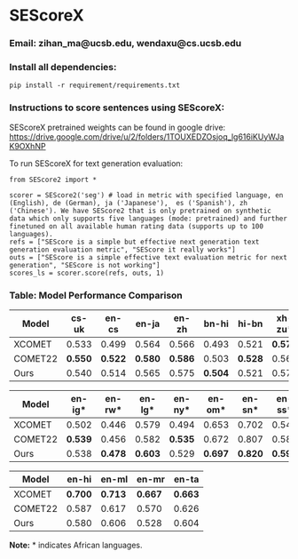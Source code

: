 <h1>SEScoreX</h1>

<h3>Email: zihan_ma@ucsb.edu, wendaxu@cs.ucsb.edu</h3>

<h3>Install all dependencies:</h3>

````
pip install -r requirement/requirements.txt
````

<h3>Instructions to score sentences using SEScoreX:</h3>

SEScoreX pretrained weights can be found in google drive: https://drive.google.com/drive/u/2/folders/1TOUXEDZOsjoq_lg616iKUyWJaK9OXhNP


To run SEScoreX for text generation evaluation:

````
from SEScore2 import *

scorer = SEScore2('seg') # load in metric with specified language, en (English), de (German), ja ('Japanese'),  es ('Spanish'), zh ('Chinese'). We have SEScore2 that is only pretrained on synthetic data which only supports five languages (mode: pretrained) and further finetuned on all available human rating data (supports up to 100 languages).
refs = ["SEScore is a simple but effective next generation text generation evaluation metric", "SEScore it really works"]
outs = ["SEScore is a simple effective text evaluation metric for next generation", "SEScore is not working"]
scores_ls = scorer.score(refs, outs, 1)
````


### Table: Model Performance Comparison

| Model   | cs-uk | en-cs | en-ja | en-zh | bn-hi | hi-bn | xh-zu* | zu-xh* | en-hr | en-uk | en-af* | en-am* | en-ha* |
|---------|-------|-------|-------|-------|-------|-------|--------|--------|-------|-------|--------|--------|--------|
| XCOMET  | 0.533 | 0.499 | 0.564 | 0.566 | 0.493 | 0.521 | **0.573** | 0.623  | 0.512 | 0.493 | **0.550** | 0.568  | 0.662  |
| COMET22 | **0.550** | **0.522** | **0.580** | **0.586** | 0.503 | **0.528** | 0.564  | 0.657  | **0.551** | **0.540** | 0.548  | 0.570  | **0.693** |
| Ours    | 0.540 | 0.514 | 0.565 | 0.575 | **0.504** | 0.521 | 0.572  | **0.658** | 0.537 | 0.524 | 0.535  | **0.570** | 0.663  |


| Model   | en-ig* | en-rw* | en-lg* | en-ny* | en-om* | en-sn* | en-ss* | en-sw* | en-tn* | en-xh* | en-yo* | en-zu* | en-gu |
|---------|--------|--------|--------|--------|--------|--------|--------|--------|--------|--------|--------|--------|-------|
| XCOMET  | 0.502  | 0.446  | 0.579  | 0.494  | 0.653  | 0.702  | 0.548  | 0.650  | 0.479  | 0.633  | 0.541  | 0.551  | **0.694** |
| COMET22 | **0.539** | 0.456  | 0.582  | **0.535** | 0.672  | 0.807  | 0.580  | **0.679** | **0.605** | 0.692  | 0.575  | 0.589  | 0.596 |
| Ours    | 0.538  | **0.478** | **0.603** | 0.529  | **0.697** | **0.820** | **0.598** | 0.674  | 0.585  | **0.702** | **0.591** | **0.597** | 0.607 |

| Model   | en-hi | en-ml | en-mr | en-ta |
|---------|-------|-------|-------|-------|
| XCOMET  | **0.700** | **0.713** | **0.667** | **0.663** |
| COMET22 | 0.587  | 0.617  | 0.570  | 0.626  |
| Ours    | 0.580  | 0.606  | 0.528  | 0.604  |

**Note:** * indicates African languages.
